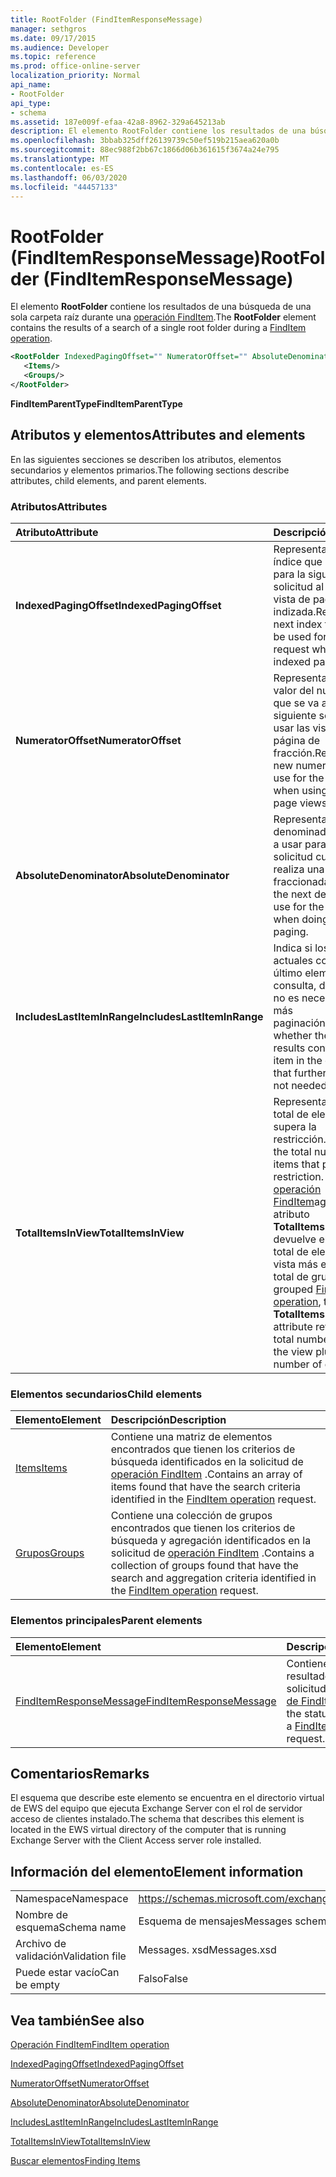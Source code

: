 ```yaml
---
title: RootFolder (FindItemResponseMessage)
manager: sethgros
ms.date: 09/17/2015
ms.audience: Developer
ms.topic: reference
ms.prod: office-online-server
localization_priority: Normal
api_name:
- RootFolder
api_type:
- schema
ms.assetid: 187e009f-efaa-42a8-8962-329a645213ab
description: El elemento RootFolder contiene los resultados de una búsqueda de una sola carpeta raíz durante una operación FindItem.
ms.openlocfilehash: 3bbab325dff26139739c50ef519b215aea620a0b
ms.sourcegitcommit: 88ec988f2bb67c1866d06b361615f3674a24e795
ms.translationtype: MT
ms.contentlocale: es-ES
ms.lasthandoff: 06/03/2020
ms.locfileid: "44457133"
---
```

# <a name="rootfolder-finditemresponsemessage"></a><span data-ttu-id="7c489-103">RootFolder (FindItemResponseMessage)</span><span class="sxs-lookup"><span data-stu-id="7c489-103">RootFolder (FindItemResponseMessage)</span></span>

<span data-ttu-id="7c489-104">El elemento **RootFolder** contiene los resultados de una búsqueda de una sola carpeta raíz durante una [operación FindItem](finditem-operation.md).</span><span class="sxs-lookup"><span data-stu-id="7c489-104">The **RootFolder** element contains the results of a search of a single root folder during a [FindItem operation](finditem-operation.md).</span></span>
  
```xml
<RootFolder IndexedPagingOffset="" NumeratorOffset="" AbsoluteDenominator="" IncludesLastItemInRange="" TotalItemsInView="">
   <Items/>
   <Groups/>
</RootFolder>
```

 <span data-ttu-id="7c489-105">**FindItemParentType**</span><span class="sxs-lookup"><span data-stu-id="7c489-105">**FindItemParentType**</span></span>
## <a name="attributes-and-elements"></a><span data-ttu-id="7c489-106">Atributos y elementos</span><span class="sxs-lookup"><span data-stu-id="7c489-106">Attributes and elements</span></span>

<span data-ttu-id="7c489-107">En las siguientes secciones se describen los atributos, elementos secundarios y elementos primarios.</span><span class="sxs-lookup"><span data-stu-id="7c489-107">The following sections describe attributes, child elements, and parent elements.</span></span>
  
### <a name="attributes"></a><span data-ttu-id="7c489-108">Atributos</span><span class="sxs-lookup"><span data-stu-id="7c489-108">Attributes</span></span>

|<span data-ttu-id="7c489-109">**Atributo**</span><span class="sxs-lookup"><span data-stu-id="7c489-109">**Attribute**</span></span>|<span data-ttu-id="7c489-110">**Descripción**</span><span class="sxs-lookup"><span data-stu-id="7c489-110">**Description**</span></span>|
|:-----|:-----|
|<span data-ttu-id="7c489-111">**IndexedPagingOffset**</span><span class="sxs-lookup"><span data-stu-id="7c489-111">**IndexedPagingOffset**</span></span> <br/> |<span data-ttu-id="7c489-112">Representa el siguiente índice que se debe usar para la siguiente solicitud al usar una vista de paginación indizada.</span><span class="sxs-lookup"><span data-stu-id="7c489-112">Represents the next index that should be used for the next request when using an indexed paging view.</span></span>  <br/> |
|<span data-ttu-id="7c489-113">**NumeratorOffset**</span><span class="sxs-lookup"><span data-stu-id="7c489-113">**NumeratorOffset**</span></span> <br/> |<span data-ttu-id="7c489-114">Representa el nuevo valor del numerador que se va a usar para la siguiente solicitud al usar las vistas de página de fracción.</span><span class="sxs-lookup"><span data-stu-id="7c489-114">Represents the new numerator value to use for the next request when using fraction page views.</span></span>  <br/> |
|<span data-ttu-id="7c489-115">**AbsoluteDenominator**</span><span class="sxs-lookup"><span data-stu-id="7c489-115">**AbsoluteDenominator**</span></span> <br/> |<span data-ttu-id="7c489-116">Representa el siguiente denominador que se va a usar para la siguiente solicitud cuando se realiza una paginación fraccionada.</span><span class="sxs-lookup"><span data-stu-id="7c489-116">Represents the next denominator to use for the next request when doing fractional paging.</span></span>  <br/> |
|<span data-ttu-id="7c489-117">**IncludesLastItemInRange**</span><span class="sxs-lookup"><span data-stu-id="7c489-117">**IncludesLastItemInRange**</span></span> <br/> |<span data-ttu-id="7c489-118">Indica si los resultados actuales contienen el último elemento de la consulta, de modo que no es necesario realizar más paginación.</span><span class="sxs-lookup"><span data-stu-id="7c489-118">Indicates whether the current results contain the last item in the query, such that further paging is not needed.</span></span>  <br/> |
|<span data-ttu-id="7c489-119">**TotalItemsInView**</span><span class="sxs-lookup"><span data-stu-id="7c489-119">**TotalItemsInView**</span></span> <br/> |<span data-ttu-id="7c489-120">Representa el número total de elementos que supera la restricción.</span><span class="sxs-lookup"><span data-stu-id="7c489-120">Represents the total number of items that pass the restriction.</span></span> <span data-ttu-id="7c489-121">En una [operación FindItem](finditem-operation.md)agrupada, el atributo **TotalItemsInView** devuelve el número total de elementos en la vista más el número total de grupos.</span><span class="sxs-lookup"><span data-stu-id="7c489-121">In a grouped [FindItem operation](finditem-operation.md), the **TotalItemsInView** attribute returns the total number of items in the view plus the total number of groups.</span></span>  <br/> |
   
### <a name="child-elements"></a><span data-ttu-id="7c489-122">Elementos secundarios</span><span class="sxs-lookup"><span data-stu-id="7c489-122">Child elements</span></span>

|<span data-ttu-id="7c489-123">**Elemento**</span><span class="sxs-lookup"><span data-stu-id="7c489-123">**Element**</span></span>|<span data-ttu-id="7c489-124">**Descripción**</span><span class="sxs-lookup"><span data-stu-id="7c489-124">**Description**</span></span>|
|:-----|:-----|
|[<span data-ttu-id="7c489-125">Items</span><span class="sxs-lookup"><span data-stu-id="7c489-125">Items</span></span>](items.md) <br/> |<span data-ttu-id="7c489-126">Contiene una matriz de elementos encontrados que tienen los criterios de búsqueda identificados en la solicitud de [operación FindItem](finditem-operation.md) .</span><span class="sxs-lookup"><span data-stu-id="7c489-126">Contains an array of items found that have the search criteria identified in the [FindItem operation](finditem-operation.md) request.</span></span>  <br/> |
|[<span data-ttu-id="7c489-127">Grupos</span><span class="sxs-lookup"><span data-stu-id="7c489-127">Groups</span></span>](groups.md) <br/> |<span data-ttu-id="7c489-128">Contiene una colección de grupos encontrados que tienen los criterios de búsqueda y agregación identificados en la solicitud de [operación FindItem](finditem-operation.md) .</span><span class="sxs-lookup"><span data-stu-id="7c489-128">Contains a collection of groups found that have the search and aggregation criteria identified in the [FindItem operation](finditem-operation.md) request.</span></span>  <br/> |
   
### <a name="parent-elements"></a><span data-ttu-id="7c489-129">Elementos principales</span><span class="sxs-lookup"><span data-stu-id="7c489-129">Parent elements</span></span>

|<span data-ttu-id="7c489-130">**Elemento**</span><span class="sxs-lookup"><span data-stu-id="7c489-130">**Element**</span></span>|<span data-ttu-id="7c489-131">**Descripción**</span><span class="sxs-lookup"><span data-stu-id="7c489-131">**Description**</span></span>|
|:-----|:-----|
|[<span data-ttu-id="7c489-132">FindItemResponseMessage</span><span class="sxs-lookup"><span data-stu-id="7c489-132">FindItemResponseMessage</span></span>](finditemresponsemessage.md) <br/> |<span data-ttu-id="7c489-133">Contiene el estado y el resultado de una solicitud de [operación de FindItem](finditem-operation.md) .</span><span class="sxs-lookup"><span data-stu-id="7c489-133">Contains the status and result of a [FindItem operation](finditem-operation.md) request.</span></span>  <br/> |
   
## <a name="remarks"></a><span data-ttu-id="7c489-134">Comentarios</span><span class="sxs-lookup"><span data-stu-id="7c489-134">Remarks</span></span>

<span data-ttu-id="7c489-135">El esquema que describe este elemento se encuentra en el directorio virtual de EWS del equipo que ejecuta Exchange Server con el rol de servidor acceso de clientes instalado.</span><span class="sxs-lookup"><span data-stu-id="7c489-135">The schema that describes this element is located in the EWS virtual directory of the computer that is running Exchange Server with the Client Access server role installed.</span></span>
  
## <a name="element-information"></a><span data-ttu-id="7c489-136">Información del elemento</span><span class="sxs-lookup"><span data-stu-id="7c489-136">Element information</span></span>

|||
|:-----|:-----|
|<span data-ttu-id="7c489-137">Namespace</span><span class="sxs-lookup"><span data-stu-id="7c489-137">Namespace</span></span>  <br/> |https://schemas.microsoft.com/exchange/services/2006/messages  <br/> |
|<span data-ttu-id="7c489-138">Nombre de esquema</span><span class="sxs-lookup"><span data-stu-id="7c489-138">Schema name</span></span>  <br/> |<span data-ttu-id="7c489-139">Esquema de mensajes</span><span class="sxs-lookup"><span data-stu-id="7c489-139">Messages schema</span></span>  <br/> |
|<span data-ttu-id="7c489-140">Archivo de validación</span><span class="sxs-lookup"><span data-stu-id="7c489-140">Validation file</span></span>  <br/> |<span data-ttu-id="7c489-141">Messages. xsd</span><span class="sxs-lookup"><span data-stu-id="7c489-141">Messages.xsd</span></span>  <br/> |
|<span data-ttu-id="7c489-142">Puede estar vacío</span><span class="sxs-lookup"><span data-stu-id="7c489-142">Can be empty</span></span>  <br/> |<span data-ttu-id="7c489-143">Falso</span><span class="sxs-lookup"><span data-stu-id="7c489-143">False</span></span>  <br/> |
   
## <a name="see-also"></a><span data-ttu-id="7c489-144">Vea también</span><span class="sxs-lookup"><span data-stu-id="7c489-144">See also</span></span>



[<span data-ttu-id="7c489-145">Operación FindItem</span><span class="sxs-lookup"><span data-stu-id="7c489-145">FindItem operation</span></span>](finditem-operation.md)
  
[<span data-ttu-id="7c489-146">IndexedPagingOffset</span><span class="sxs-lookup"><span data-stu-id="7c489-146">IndexedPagingOffset</span></span>](https://msdn.microsoft.com/library/ExchangeWebServices.FindItemParentType.IndexedPagingOffset.aspx)
  
[<span data-ttu-id="7c489-147">NumeratorOffset</span><span class="sxs-lookup"><span data-stu-id="7c489-147">NumeratorOffset</span></span>](https://msdn.microsoft.com/library/ExchangeWebServices.FindItemParentType.NumeratorOffset.aspx)
  
[<span data-ttu-id="7c489-148">AbsoluteDenominator</span><span class="sxs-lookup"><span data-stu-id="7c489-148">AbsoluteDenominator</span></span>](https://msdn.microsoft.com/library/ExchangeWebServices.FindItemParentType.AbsoluteDenominator.aspx)
  
[<span data-ttu-id="7c489-149">IncludesLastItemInRange</span><span class="sxs-lookup"><span data-stu-id="7c489-149">IncludesLastItemInRange</span></span>](https://msdn.microsoft.com/library/ExchangeWebServices.FindItemParentType.IncludesLastItemInRange.aspx)
  
[<span data-ttu-id="7c489-150">TotalItemsInView</span><span class="sxs-lookup"><span data-stu-id="7c489-150">TotalItemsInView</span></span>](https://msdn.microsoft.com/library/ExchangeWebServices.FindItemParentType.TotalItemsInView.aspx)


[<span data-ttu-id="7c489-151">Buscar elementos</span><span class="sxs-lookup"><span data-stu-id="7c489-151">Finding Items</span></span>](https://msdn.microsoft.com/library/63af1f9c-464b-4fca-9ae3-3d60f24ca93c%28Office.15%29.aspx)

